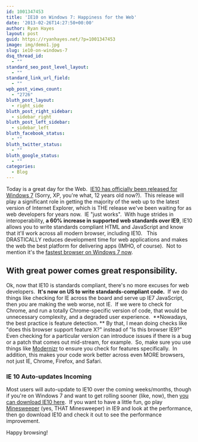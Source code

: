 ```yaml
---
id: 1001347453
title: 'IE10 on Windows 7: Happiness for the Web'
date: '2013-02-26T14:27:50+00:00'
author: Ryan Hayes
layout: post
guid: https://ryanhayes.net/?p=1001347453
image: img/demo1.jpg
slug: ie10-on-windows-7
dsq_thread_id:
  - ""
standard_seo_post_level_layout:
  - ""
standard_link_url_field:
  - ""
wpb_post_views_count:
  - "2726"
bluth_post_layout:
  - right_side
bluth_post_right_sidebar:
  - sidebar_right
bluth_post_left_sidebar:
  - sidebar_left
bluth_facebook_status:
  - ""
bluth_twitter_status:
  - ""
bluth_google_status:
  - ""
categories:
  - Blog
---
```

Today is a great day for the Web.  [IE10 has officially been released for Windows 7](https://blogs.msdn.com/b/ie/archive/2013/02/26/ie10-for-windows-7-globally-available-for-consumers-and-businesses.aspx) (Sorry, XP, you're what, 12 years old now?).  This release will play a significant role in getting the majority of the web up to the latest version of Internet Explorer, which is THE release we've been waiting for as web developers for years now.  IE "just works".  With huge strides in interoperability, **a 60% increase in supported web standards over IE9**, IE10 allows you to write standards compliant HTML and JavaScript and know that it'll work across all modern browser, including IE10.   This DRASTICALLY reduces development time for web applications and makes the web the best platform for delivering apps (IMHO, of course).  Not to mention it's the [fastest browser on Windows 7 now](https://ie.microsoft.com/testdrive/Benchmarks/SunSpider/Default.html).

## With great power comes great responsibility.

Ok, now that IE10 is standards compliant, there's no more excuses for web developers.  **It's now on US to write standards-compliant code.**  If we do things like checking for IE across the board and serve up IE7 JavaScript, then _you_ are making the web worse, not IE.  If we were to check for Chrome, and run a totally Chrome-specific version of code, that would be unnecessary complexity, and a degraded user experience.  **Nowadays, the best practice is feature detection. ** By that, I mean doing checks like "does this browser support feature X?" instead of "Is this browser IE9?" Even checking for a particular version can introduce issues if there is a bug or a patch that comes out mid-stream, for example.  So, make sure you use things like [Modernizr](https://modernizr.com/) to ensure you check for features specifically.  In addition, this makes your code work better across even MORE browsers, not just IE, Chrome, Firefox, and Safari.

### IE 10 Auto-updates Incoming

Most users will auto-update to IE10 over the coming weeks/months, though if you're on Windows 7 and want to get rolling sooner (like, now), then [you can download IE10 here](https://windows.microsoft.com/en-us/internet-explorer/download-ie).  If you want to have a little fun, go play [Minesweeper](https://ie.microsoft.com/testdrive/Performance/Minesweeper/Default.html) (yes, THAT Minesweeper) in IE9 and look at the performance, then go download IE10 and check it out to see the performance improvement.

Happy browsing!
